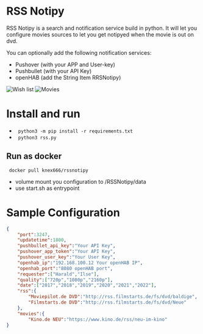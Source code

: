 # RSS Notipy

RSS Notipy is a search and notification service build in python.
It will let you configure movies sources to let you get notipyed when the movie is out on dvd.

You can optionally add the following notification services:
* Pushover (with your APP and User-key)
* Pushbullet (with your API Key)
* openHAB (add the String Item RRSNotipy)

![Wish list](https://i.ibb.co/ynrnt56/1.png)
![Movies](https://i.ibb.co/MNfhBVJ/2.png)

# Install and run

* ` python3 -m pip install -r requirements.txt`
* ` python3 rss.py`

## Run as docker
` docker pull knex666/rssnotipy`

* volume mount you configuration to /RSSNotipy/data
* use start.sh as entrypoint

# Sample Configuration


```json
{
    "port":3247, 
    "updatetime":1800, 
    "pushbullet_api_key":"Your API Key",
    "pushover_app_token":"Your API Key",
    "pushover_user_key":"Your User Key",
    "openhab_ip":"192.168.100.12 Your openHAB IP",
    "openhab_port":"8080 openHAB port",
    "requester":["Harald","Ilse"], 
    "quality":["720p","1080p","2160p"], 
    "date":["2017","2018","2019","2020","2021","2022"],
    "rss":{   
        "Moviepilot.de DVD":"http://rss.filmstarts.de/fs/dvd/baldige", 
        "Filmstarts.de DVD":"http://rss.filmstarts.de/fs/dvd/Neue" 
    }, 
    "movies":{ 
        "Kino.de NEU":"https://www.kino.de/rss/neu-im-kino" 
} 
```


